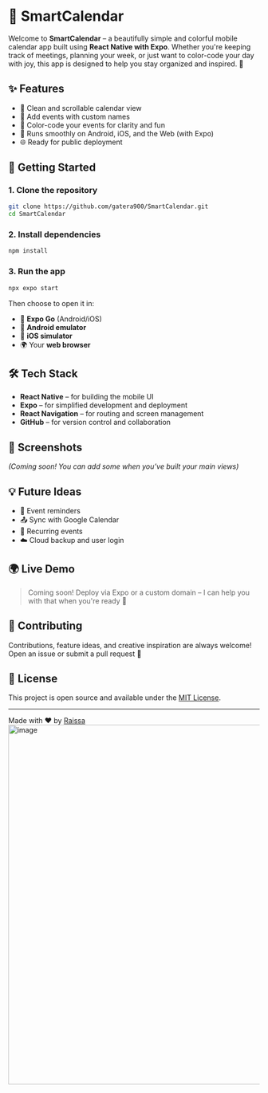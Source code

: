 
# 📅 SmartCalendar

Welcome to **SmartCalendar** – a beautifully simple and colorful mobile calendar app built using **React Native with Expo**. Whether you're keeping track of meetings, planning your week, or just want to color-code your day with joy, this app is designed to help you stay organized and inspired. 🌈

## ✨ Features

- 📆 Clean and scrollable calendar view
- 📝 Add events with custom names
- 🎨 Color-code your events for clarity and fun
- 📱 Runs smoothly on Android, iOS, and the Web (with Expo)
- 🌐 Ready for public deployment

## 🚀 Getting Started

### 1. Clone the repository

```bash
git clone https://github.com/gatera900/SmartCalendar.git
cd SmartCalendar
```

### 2. Install dependencies

```bash
npm install
```

### 3. Run the app

```bash
npx expo start
```

Then choose to open it in:

- 📱 **Expo Go** (Android/iOS)
- 🧪 **Android emulator**
- 🍏 **iOS simulator**
- 🌍 Your **web browser**

## 🛠 Tech Stack

- **React Native** – for building the mobile UI
- **Expo** – for simplified development and deployment
- **React Navigation** – for routing and screen management
- **GitHub** – for version control and collaboration

## 📸 Screenshots

*(Coming soon! You can add some when you’ve built your main views)*

## 💡 Future Ideas

- 🔔 Event reminders
- 📤 Sync with Google Calendar
- 🔁 Recurring events
- ☁️ Cloud backup and user login

## 🌍 Live Demo

> Coming soon! Deploy via Expo or a custom domain – I can help you with that when you're ready 💫

## 🤝 Contributing

Contributions, feature ideas, and creative inspiration are always welcome! Open an issue or submit a pull request 💛

## 📜 License

This project is open source and available under the [MIT License](LICENSE).

---

Made with ❤️ by [Raissa](https://github.com/gatera900)
<img width="886" height="722" alt="image" src="https://github.com/user-attachments/assets/ad247e19-777f-4628-b14a-fc69124c51c4" />
